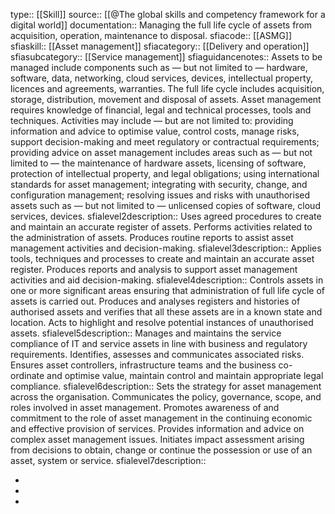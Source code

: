 type:: [[Skill]]
source:: [[@The global skills and competency framework for a digital world]]
documentation:: Managing the full life cycle of assets from acquisition, operation, maintenance to disposal.
sfiacode:: [[ASMG]]
sfiaskill:: [[Asset management]]
sfiacategory:: [[Delivery and operation]]
sfiasubcategory:: [[Service management]]
sfiaguidancenotes:: Assets to be managed include components such as — but not limited to — hardware, software, data, networking, cloud services, devices, intellectual property, licences and agreements, warranties. The full life cycle includes acquisition, storage, distribution, movement and disposal of assets. Asset management requires knowledge of financial, legal and technical processes, tools and techniques. Activities may include — but are not limited to: providing information and advice to optimise value, control costs, manage risks, support decision-making and meet regulatory or contractual requirements; providing advice on asset management includes areas such as — but not limited to — the maintenance of hardware assets, licensing of software, protection of intellectual property, and legal obligations; using international standards for asset management; integrating with security, change, and configuration management; resolving issues and risks with unauthorised assets such as — but not limited to — unlicensed copies of software, cloud services, devices.
sfialevel2description:: Uses agreed procedures to create and maintain an accurate register of assets. Performs activities related to the administration of assets. Produces routine reports to assist asset management activities and decision-making.
sfialevel3description:: Applies tools, techniques and processes to create and maintain an accurate asset register. Produces reports and analysis to support asset management activities and aid decision-making.
sfialevel4description:: Controls assets in one or more significant areas ensuring that administration of full life cycle of assets is carried out. Produces and analyses registers and histories of authorised assets and verifies that all these assets are in a known state and location. Acts to highlight and resolve potential instances of unauthorised assets.
sfialevel5description:: Manages and maintains the service compliance of  IT and service assets in line with business and regulatory requirements. Identifies, assesses and communicates associated risks. Ensures asset controllers, infrastructure teams and the business co-ordinate and optimise value, maintain control and maintain appropriate legal compliance.
sfialevel6description:: Sets the strategy for asset management across the organisation. 
Communicates the policy, governance, scope, and roles involved in asset management. 
Promotes awareness of and commitment to the role of asset management in the continuing economic and effective provision of services. Provides information and advice on complex asset management issues. Initiates impact assessment arising from decisions to obtain, change or continue the possession or use of an asset, system or service.
sfialevel7description::

-
-
-